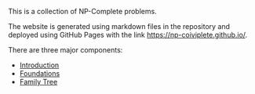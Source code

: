 This is a collection of NP-Complete problems.

The website is generated using markdown files in the repository and deployed using GitHub Pages with the link https://np-coiviplete.github.io/.

There are three major components:
- [Introduction](./index.md)
- [Foundations](./NP-Complete-Foundations.md)
- [Family Tree](./NP-Complete-Family-Tree.md)
